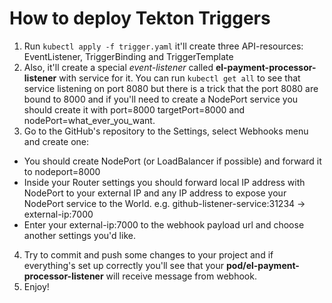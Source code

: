 # How to deploy Tekton Triggers
1. Run `kubectl apply -f trigger.yaml`
  it'll create three API-resources: EventListener, TriggerBinding and TriggerTemplate
2. Also, it'll create a special *event-listener* called **el-payment-processor-listener** with service for it.
  You can run `kubectl get all` to see that service listening on port 8080 but there is a trick that the port 8080 are bound to 8000 and if you'll need to
  create a NodePort service you should create it with port=8000 targetPort=8000 and nodePort=what_ever_you_want.
3. Go to the GitHub's repository to the Settings, select Webhooks menu and create one:
  * You should create NodePort (or LoadBalancer if possible) and forward it to nodeport=8000
  * Inside your Router settings you should forward local IP address with NodePort to your external IP and any IP address to expose your NodePort service to the World. e.g. github-listener-service:31234 -> external-ip:7000
  * Enter your external-ip:7000 to the webhook payload url and choose another settings you'd like.
4. Try to commit and push some changes to your project and if everything's set up correctly you'll see that your **pod/el-payment-processor-listener** will receive message from webhook.
5. Enjoy!
